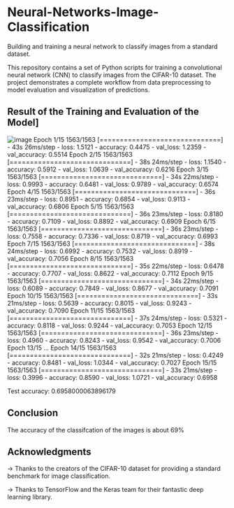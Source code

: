 # Neural-Networks-Image-Classification
Building and training a neural network to classify images from a standard dataset.

This repository contains a set of Python scripts for training a convolutional neural network (CNN) to classify images from the CIFAR-10 dataset. The project demonstrates a complete workflow from data preprocessing to model evaluation and visualization of predictions.

## Result of the Training and Evaluation of the Model]
![image](https://github.com/AlexanderH00/Neural-Networks-Image-Classification/assets/149702761/ffb7cf0c-51cc-495a-8b27-7ac910676c77)
Epoch 1/15
1563/1563 [==============================] - 43s 26ms/step - loss: 1.5121 - accuracy: 0.4475 - val_loss: 1.2359 - val_accuracy: 0.5514
Epoch 2/15
1563/1563 [==============================] - 38s 24ms/step - loss: 1.1540 - accuracy: 0.5912 - val_loss: 1.0639 - val_accuracy: 0.6216
Epoch 3/15
1563/1563 [==============================] - 34s 22ms/step - loss: 0.9993 - accuracy: 0.6481 - val_loss: 0.9789 - val_accuracy: 0.6574
Epoch 4/15
1563/1563 [==============================] - 36s 23ms/step - loss: 0.8951 - accuracy: 0.6854 - val_loss: 0.9113 - val_accuracy: 0.6806
Epoch 5/15
1563/1563 [==============================] - 36s 23ms/step - loss: 0.8180 - accuracy: 0.7109 - val_loss: 0.8892 - val_accuracy: 0.6909
Epoch 6/15
1563/1563 [==============================] - 36s 23ms/step - loss: 0.7558 - accuracy: 0.7336 - val_loss: 0.8719 - val_accuracy: 0.6993
Epoch 7/15
1563/1563 [==============================] - 38s 24ms/step - loss: 0.6992 - accuracy: 0.7532 - val_loss: 0.8919 - val_accuracy: 0.7056
Epoch 8/15
1563/1563 [==============================] - 35s 22ms/step - loss: 0.6478 - accuracy: 0.7707 - val_loss: 0.8622 - val_accuracy: 0.7112
Epoch 9/15
1563/1563 [==============================] - 34s 22ms/step - loss: 0.6089 - accuracy: 0.7849 - val_loss: 0.8677 - val_accuracy: 0.7091
Epoch 10/15
1563/1563 [==============================] - 33s 21ms/step - loss: 0.5639 - accuracy: 0.8015 - val_loss: 0.9243 - val_accuracy: 0.7090
Epoch 11/15
1563/1563 [==============================] - 37s 24ms/step - loss: 0.5321 - accuracy: 0.8118 - val_loss: 0.9244 - val_accuracy: 0.7053
Epoch 12/15
1563/1563 [==============================] - 36s 23ms/step - loss: 0.4960 - accuracy: 0.8243 - val_loss: 0.9542 - val_accuracy: 0.7006
Epoch 13/15
...
Epoch 14/15
1563/1563 [==============================] - 32s 21ms/step - loss: 0.4249 - accuracy: 0.8481 - val_loss: 1.0344 - val_accuracy: 0.7027
Epoch 15/15
1563/1563 [==============================] - 33s 21ms/step - loss: 0.3996 - accuracy: 0.8590 - val_loss: 1.0721 - val_accuracy: 0.6958

Test accuracy: 0.6958000063896179

## Conclusion
The accuracy of the classifcation of the images is about 69%

## Acknowledgments
-> Thanks to the creators of the CIFAR-10 dataset for providing a standard benchmark for image classification.

-> Thanks to TensorFlow and the Keras team for their fantastic deep learning library.
